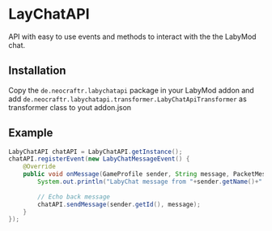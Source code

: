# LayChatAPI

API with easy to use events and methods to interact with the the LabyMod chat.

## Installation
Copy the `de.neocraftr.labychatapi` package in your LabyMod addon and add `de.neocraftr.labychatapi.transformer.LabyChatApiTransformer` as transformer class to yout addon.json

## Example
```java
LabyChatAPI chatAPI = LabyChatAPI.getInstance();
chatAPI.registerEvent(new LabyChatMessageEvent() {
    @Override
    public void onMessage(GameProfile sender, String message, PacketMessage rawPacket) {
        System.out.println("LabyChat message from "+sender.getName()+": "+message);
        
        // Echo back message
        chatAPI.sendMessage(sender.getId(), message);
    }
});
```